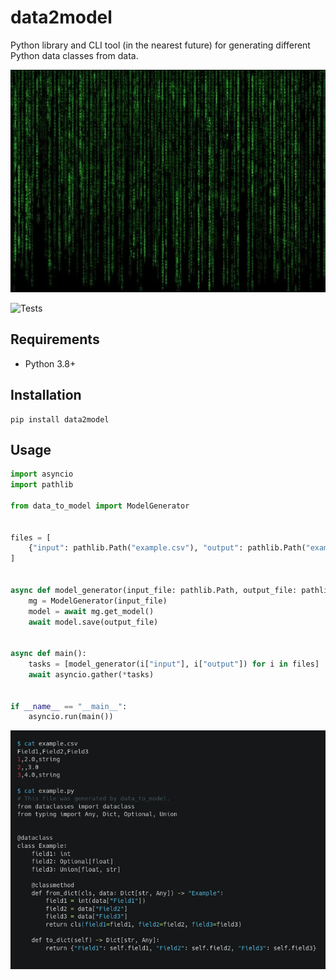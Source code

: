 # data2model
Python library and CLI tool (in the nearest future) for generating different Python data classes from data.

![kdpv](https://github.com/dmitriiweb/data2model/raw/pre_production/imgs/matrix-g69866a888_640.jpg)

![Tests](https://github.com/mCodingLLC/SlapThatLikeButton-TestingStarterProject/actions/workflows/tests.yml/badge.svg)

## Requirements

- Python 3.8+

## Installation
```shell
pip install data2model
```

## Usage
```python
import asyncio
import pathlib

from data_to_model import ModelGenerator


files = [
    {"input": pathlib.Path("example.csv"), "output": pathlib.Path("example.py")},
]


async def model_generator(input_file: pathlib.Path, output_file: pathlib.Path):
    mg = ModelGenerator(input_file)
    model = await mg.get_model()
    await model.save(output_file)


async def main():
    tasks = [model_generator(i["input"], i["output"]) for i in files]
    await asyncio.gather(*tasks)


if __name__ == "__main__":
    asyncio.run(main())
```
![output](https://github.com/dmitriiweb/data2model/raw/pre_production/imgs/carbon.png)
